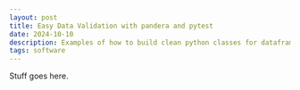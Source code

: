 ```yaml
---
layout: post
title: Easy Data Validation with pandera and pytest
date: 2024-10-10
description: Examples of how to build clean python classes for dataframe validation
tags: software
---
```


Stuff goes here.
